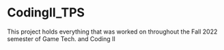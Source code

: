 # CodingII_TPS
This project holds everything that was worked on throughout the Fall 2022 semester of Game Tech. and Coding II

